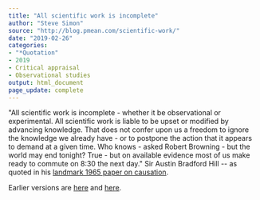 ```yaml
---
title: "All scientific work is incomplete"
author: "Steve Simon"
source: "http://blog.pmean.com/scientific-work/"
date: "2019-02-26"
categories:
- "*Quotation"
- 2019
- Critical appraisal
- Observational studies
output: html_document
page_update: complete
---
```


"All scientific work is incomplete - whether it be observational or experimental. All scientific work is liable to be upset or modified by advancing knowledge. That does not confer upon us a freedom to ignore the knowledge we already have - or to postpone the action that it appears to demand at a given time. Who knows - asked Robert Browning - but the world may end tonight? True - but on available evidence most of us make ready to commute on 8:30 the next day." Sir Austin Bradford Hill -- as quoted in his [landmark 1965 paper on causation][hil1].

[hil1]: https://www.ncbi.nlm.nih.gov/pmc/articles/PMC1898525/
Earlier versions are [here][sim1] and [here][sim2].
 
[sim1]: http://blog.pmean.com/scientific-work/
[sim2]: http://new.pmean.com/scientific-work/
 
